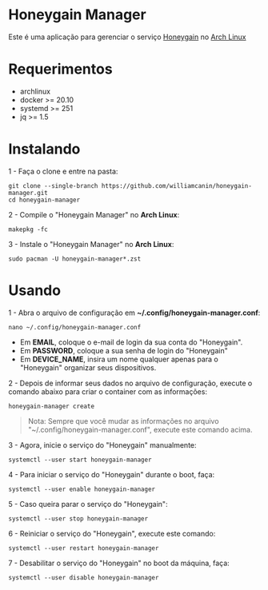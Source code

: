 # Honeygain Manager

Este é uma aplicação para gerenciar o serviço [Honeygain](https://honeygain.com) no [Arch Linux](https://archlinux.org)

# Requerimentos

* archlinux
* docker >= 20.10
* systemd >= 251
* jq >= 1.5

# Instalando

1 - Faça o clone e entre na pasta:

```
git clone --single-branch https://github.com/williamcanin/honeygain-manager.git
cd honeygain-manager
```

2 - Compile o "Honeygain Manager" no **Arch Linux**:

```
makepkg -fc
```

3 - Instale o "Honeygain Manager" no **Arch Linux**:

```
sudo pacman -U honeygain-manager*.zst
```
# Usando

1 - Abra o arquivo de configuração em **~/.config/honeygain-manager.conf**:

```
nano ~/.config/honeygain-manager.conf
```

* Em **EMAIL**, coloque o e-mail de login da sua conta do "Honeygain".
* Em **PASSWORD**, coloque a sua senha de login do "Honeygain"
* Em **DEVICE_NAME**, insira um nome qualquer apenas para o "Honeygain" organizar seus dispositivos.

2 - Depois de informar seus dados no arquivo de configuração, execute o comando abaixo para criar o container com as informações:

```
honeygain-manager create
```

> Nota: Sempre que você mudar as informações no arquivo "~/.config/honeygain-manager.conf", execute este comando acima.

3 - Agora, inicie o serviço do "Honeygain" manualmente:

```
systemctl --user start honeygain-manager
```

4 - Para iniciar o serviço do "Honeygain" durante o boot, faça:

```
systemctl --user enable honeygain-manager
```

5 - Caso queira parar o serviço do "Honeygain":

```
systemctl --user stop honeygain-manager
```

6 - Reiniciar o serviço do "Honeygain", execute este comando:

```
systemctl --user restart honeygain-manager
```

7 - Desabilitar o serviço do "Honeygain" no boot da máquina, faça:

```
systemctl --user disable honeygain-manager
```

